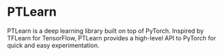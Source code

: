 # PTLearn

PTLearn is a deep learning library built on top of PyTorch. Inspired by TFLearn
for TensorFlow, PTLearn provides a high-level API to PyTorch for quick and
easy experimentation.
